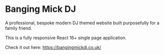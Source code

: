 # Banging Mick DJ

A professional, bespoke modern DJ themed website built purposefully for a family friend.

This is a fully responsive React 16+ single page application. 


Check it out here: https://bangingmickdj.co.uk/